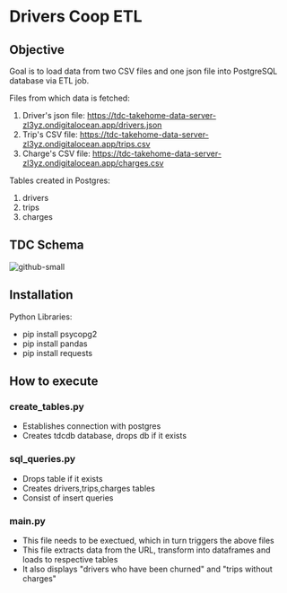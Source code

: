 # Drivers Coop ETL

## Objective
Goal is to load data from two CSV files and one json file into PostgreSQL database via ETL job.

Files from which data is fetched:
1. Driver's json file: https://tdc-takehome-data-server-zl3yz.ondigitalocean.app/drivers.json
2. Trip's CSV file: https://tdc-takehome-data-server-zl3yz.ondigitalocean.app/trips.csv
3. Charge's CSV file: https://tdc-takehome-data-server-zl3yz.ondigitalocean.app/charges.csv

Tables created in Postgres:
1. drivers
2. trips
3. charges

## TDC Schema
![github-small](https://app.diagrams.net/#G1UWJngdSQh6sPq0CStWcXk_VD_kqEDxix)

## Installation

Python Libraries:
* pip install psycopg2
* pip install pandas
* pip install requests

## How to execute
### create_tables.py
* Establishes connection with postgres
* Creates tdcdb database, drops db if it exists

### sql_queries.py
* Drops table if it exists
* Creates drivers,trips,charges tables
* Consist of insert queries

### main.py
* This file needs to be exectued, which in turn triggers the above files
* This file extracts data from the URL, transform into dataframes and loads to respective tables
* It also displays "drivers who have been churned" and "trips without charges"



  
